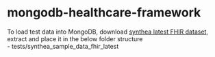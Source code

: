 # mongodb-healthcare-framework

To load test data into MongoDB, download [synthea latest FHIR dataset](https://synthetichealth.github.io/synthea-sample-data/downloads/latest/synthea_sample_data_fhir_latest.zip), extract and place it in the below folder structure<br>
    - tests/synthea_sample_data_fhir_latest